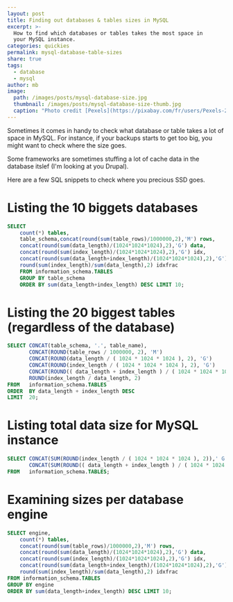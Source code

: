 ```yaml
---
layout: post
title: Finding out databases & tables sizes in MySQL
excerpt: >-
  How to find which databases or tables takes the most space in
  your MySQL instance.
categories: quickies
permalink: mysql-database-table-sizes
share: true
tags:
  - database
  - mysql
author: mb
image:
  path: /images/posts/mysql-database-size.jpg
  thumbnail: /images/posts/mysql-database-size-thumb.jpg
  caption: "Photo credit [Pexels](https://pixabay.com/fr/users/Pexels-2286921/)"
---
```


Sometimes it comes in handy to check what database or table takes a lot
of space in MySQL. For instance, if your backups starts to get too big,
you might want to check where the size goes.

Some frameworks are sometimes stuffing a lot of cache data in the
database itslef (I'm looking at you Drupal).

Here are a few SQL snippets to check where you precious SSD goes.

# Listing the 10 biggets databases

```sql
SELECT
    count(*) tables,
    table_schema,concat(round(sum(table_rows)/1000000,2),'M') rows,
    concat(round(sum(data_length)/(1024*1024*1024),2),'G') data,
    concat(round(sum(index_length)/(1024*1024*1024),2),'G') idx,
    concat(round(sum(data_length+index_length)/(1024*1024*1024),2),'G') total_size,
    round(sum(index_length)/sum(data_length),2) idxfrac
    FROM information_schema.TABLES
    GROUP BY table_schema
    ORDER BY sum(data_length+index_length) DESC LIMIT 10;
```

# Listing the 20 biggest tables (regardless of the database)

```sql
SELECT CONCAT(table_schema, '.', table_name),
       CONCAT(ROUND(table_rows / 1000000, 2), 'M')                                    rows,
       CONCAT(ROUND(data_length / ( 1024 * 1024 * 1024 ), 2), 'G')                    DATA,
       CONCAT(ROUND(index_length / ( 1024 * 1024 * 1024 ), 2), 'G')                   idx,
       CONCAT(ROUND(( data_length + index_length ) / ( 1024 * 1024 * 1024 ), 2), 'G') total_size,
       ROUND(index_length / data_length, 2)                                           idxfrac
FROM   information_schema.TABLES
ORDER  BY data_length + index_length DESC
LIMIT  20;
```

# Listing total data size for MySQL instance

```sql
SELECT CONCAT(SUM(ROUND(index_length / ( 1024 * 1024 * 1024 ), 2)),' G') idx,
       CONCAT(SUM(ROUND(( data_length + index_length ) / ( 1024 * 1024 * 1024 ), 2)),' G') total_size
FROM   information_schema.TABLES;
```

# Examining sizes per database engine

```sql
SELECT engine,
    count(*) tables,
    concat(round(sum(table_rows)/1000000,2),'M') rows,
    concat(round(sum(data_length)/(1024*1024*1024),2),'G') data,
    concat(round(sum(index_length)/(1024*1024*1024),2),'G') idx,
    concat(round(sum(data_length+index_length)/(1024*1024*1024),2),'G') total_size,
    round(sum(index_length)/sum(data_length),2) idxfrac
FROM information_schema.TABLES
GROUP BY engine
ORDER BY sum(data_length+index_length) DESC LIMIT 10;
```
